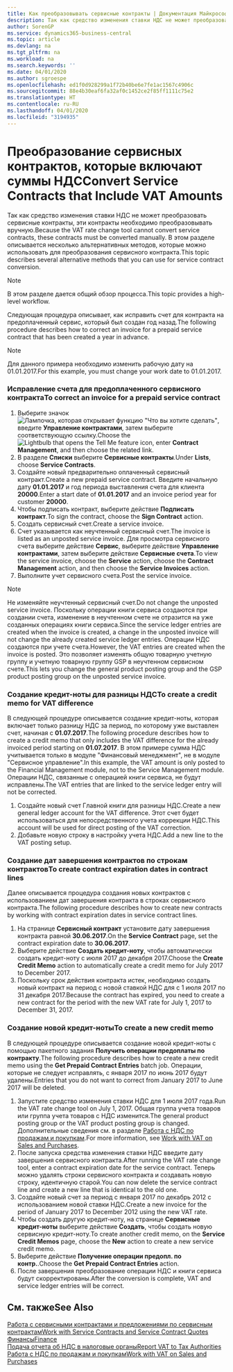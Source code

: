 ```yaml
---
title: Как преобразовывать сервисные контракты | Документация Майкрософт
description: Так как средство изменения ставки НДС не может преобразовать сервисные контракты, эти контракты необходимо преобразовывать вручную. В этом разделе описывается несколько альтернативных методов, которые можно использовать для преобразования сервисного контракта.
author: SorenGP
ms.service: dynamics365-business-central
ms.topic: article
ms.devlang: na
ms.tgt_pltfrm: na
ms.workload: na
ms.search.keywords: ''
ms.date: 04/01/2020
ms.author: sgroespe
ms.openlocfilehash: ed1f0d928299a1f72b40be6e7fe1ac1567c4906c
ms.sourcegitcommit: 88e4b30eaf6fa32af0c1452ce2f85ff1111c75e2
ms.translationtype: HT
ms.contentlocale: ru-RU
ms.lasthandoff: 04/01/2020
ms.locfileid: "3194935"
---
```

# <a name="convert-service-contracts-that-include-vat-amounts"></a><span data-ttu-id="72846-104">Преобразование сервисных контрактов, которые включают суммы НДС</span><span class="sxs-lookup"><span data-stu-id="72846-104">Convert Service Contracts that Include VAT Amounts</span></span>
<span data-ttu-id="72846-105">Так как средство изменения ставки НДС не может преобразовать сервисные контракты, эти контракты необходимо преобразовывать вручную.</span><span class="sxs-lookup"><span data-stu-id="72846-105">Because the VAT rate change tool cannot convert service contracts, these contracts must be converted manually.</span></span> <span data-ttu-id="72846-106">В этом разделе описывается несколько альтернативных методов, которые можно использовать для преобразования сервисного контракта.</span><span class="sxs-lookup"><span data-stu-id="72846-106">This topic describes several alternative methods that you can use for service contract conversion.</span></span>  

> [!NOTE]  
>  <span data-ttu-id="72846-107">В этом разделе дается общий обзор процесса.</span><span class="sxs-lookup"><span data-stu-id="72846-107">This topic provides a high-level workflow.</span></span>  

 <span data-ttu-id="72846-108">Следующая процедура описывает, как исправить счет для контракта на предоплаченный сервис, который был создан год назад.</span><span class="sxs-lookup"><span data-stu-id="72846-108">The following procedure describes how to correct an invoice for a prepaid service contract that has been created a year in advance.</span></span>  

> [!NOTE]  
>  <span data-ttu-id="72846-109">Для данного примера необходимо изменить рабочую дату на 01.01.2017.</span><span class="sxs-lookup"><span data-stu-id="72846-109">For this example, you must change your work date to 01.01.2017.</span></span>  

### <a name="to-correct-an-invoice-for-a-prepaid-service-contract"></a><span data-ttu-id="72846-110">Исправление счета для предоплаченного сервисного контракта</span><span class="sxs-lookup"><span data-stu-id="72846-110">To correct an invoice for a prepaid service contract</span></span>  
1. <span data-ttu-id="72846-111">Выберите значок ![Лампочка, которая открывает функцию "Что вы хотите сделать"](media/ui-search/search_small.png "Что вы хотите сделать"), введите **Управление контрактами**, затем выберите соответствующую ссылку.</span><span class="sxs-lookup"><span data-stu-id="72846-111">Choose the ![Lightbulb that opens the Tell Me feature](media/ui-search/search_small.png "Tell me what you want to do") icon, enter **Contract Management**, and then choose the related link.</span></span>  
2. <span data-ttu-id="72846-112">В разделе **Списки** выберите **Сервисные контракты**.</span><span class="sxs-lookup"><span data-stu-id="72846-112">Under **Lists**, choose **Service Contracts**.</span></span>  
3. <span data-ttu-id="72846-113">Создайте новый предварительно оплаченный сервисный контракт.</span><span class="sxs-lookup"><span data-stu-id="72846-113">Create a new prepaid service contract.</span></span> <span data-ttu-id="72846-114">Введите начальную дату **01.01.2017** и год периода выставления счета для клиента **20000**.</span><span class="sxs-lookup"><span data-stu-id="72846-114">Enter a start date of **01.01.2017** and an invoice period year for customer **20000**.</span></span>  
4. <span data-ttu-id="72846-115">Чтобы подписать контракт, выберите действие **Подписать контракт**.</span><span class="sxs-lookup"><span data-stu-id="72846-115">To sign the contract, choose the **Sign Contract** action.</span></span>  
5. <span data-ttu-id="72846-116">Создать сервисный счет.</span><span class="sxs-lookup"><span data-stu-id="72846-116">Create a service invoice.</span></span>
6. <span data-ttu-id="72846-117">Счет указывается как неучтенный сервисный счет.</span><span class="sxs-lookup"><span data-stu-id="72846-117">The invoice is listed as an unposted service invoice.</span></span> <span data-ttu-id="72846-118">Для просмотра сервисного счета выберите действие **Сервис**, выберите действие **Управление контрактами**, затем выберите действие **Сервисные счета**.</span><span class="sxs-lookup"><span data-stu-id="72846-118">To view the service invoice, choose the **Service** action, choose the **Contract Management** action, and then choose the **Service Invoices** action.</span></span>  
7. <span data-ttu-id="72846-119">Выполните учет сервисного счета.</span><span class="sxs-lookup"><span data-stu-id="72846-119">Post the service invoice.</span></span>  

> [!NOTE]  
>  <span data-ttu-id="72846-120">Не изменяйте неучтенный сервисный счет.</span><span class="sxs-lookup"><span data-stu-id="72846-120">Do not change the unposted service invoice.</span></span> <span data-ttu-id="72846-121">Поскольку операции книги сервиса создаются при создании счета, изменение в неучтенном счете не отразится на уже созданных операциях книги сервиса.</span><span class="sxs-lookup"><span data-stu-id="72846-121">Since the service ledger entries are created when the invoice is created, a change in the unposted invoice will not change the already created service ledger entries.</span></span> <span data-ttu-id="72846-122">Операции НДС создаются при учете счета.</span><span class="sxs-lookup"><span data-stu-id="72846-122">However, the VAT entries are created when the invoice is posted.</span></span> <span data-ttu-id="72846-123">Это позволяет изменять общую товарную учетную группу и учетную товарную группу GSP в неучтенном сервисном счете.</span><span class="sxs-lookup"><span data-stu-id="72846-123">This lets you change the general product posting group and the GSP product posting group on the unposted service invoice.</span></span>  

### <a name="to-create-a-credit-memo-for-vat-difference"></a><span data-ttu-id="72846-124">Создание кредит-ноты для разницы НДС</span><span class="sxs-lookup"><span data-stu-id="72846-124">To create a credit memo for VAT difference</span></span>  
<span data-ttu-id="72846-125">В следующей процедуре описывается создание кредит-ноты, которая включает только разницу НДС за период, по которому уже выставлен счет, начиная с **01.07.2017**.</span><span class="sxs-lookup"><span data-stu-id="72846-125">The following procedure describes how to create a credit memo that only includes the VAT difference for the already invoiced period starting on **01.07.2017**.</span></span> <span data-ttu-id="72846-126">В этом примере сумма НДС учитывается только в модуле "Финансовый менеджмент", не в модуле "Сервисное управление".</span><span class="sxs-lookup"><span data-stu-id="72846-126">In this example, the VAT amount is only posted to the Financial Management module, not to the Service Management module.</span></span> <span data-ttu-id="72846-127">Операции НДС, связанные с операцией книги сервиса, не будут исправлены.</span><span class="sxs-lookup"><span data-stu-id="72846-127">The VAT entries that are linked to the service ledger entry will not be corrected.</span></span>  

1. <span data-ttu-id="72846-128">Создайте новый счет Главной книги для разницы НДС.</span><span class="sxs-lookup"><span data-stu-id="72846-128">Create a new general ledger account for the VAT difference.</span></span> <span data-ttu-id="72846-129">Этот счет будет использоваться для непосредственного учета коррекции НДС.</span><span class="sxs-lookup"><span data-stu-id="72846-129">This account will be used for direct posting of the VAT correction.</span></span>  
2. <span data-ttu-id="72846-130">Добавьте новую строку в настройку учета НДС.</span><span class="sxs-lookup"><span data-stu-id="72846-130">Add a new line to the VAT posting setup.</span></span>  

### <a name="to-create-contract-expiration-dates-in-contract-lines"></a><span data-ttu-id="72846-131">Создание дат завершения контрактов по строкам контрактов</span><span class="sxs-lookup"><span data-stu-id="72846-131">To create contract expiration dates in contract lines</span></span>  
<span data-ttu-id="72846-132">Далее описывается процедура создания новых контрактов с использованием дат завершения контракта в строках сервисного контракта.</span><span class="sxs-lookup"><span data-stu-id="72846-132">The following procedure describes how to create new contracts by working with contract expiration dates in service contract lines.</span></span>  

1. <span data-ttu-id="72846-133">На странице **Сервисный контракт** установите дату завершения контракта равной **30.06.2017**.</span><span class="sxs-lookup"><span data-stu-id="72846-133">On the **Service Contract** page, set the contract expiration date to **30.06.2017**.</span></span>  
2. <span data-ttu-id="72846-134">Выберите действие **Создать кредит-ноту**, чтобы автоматически создать кредит-ноту с июля 2017 до декабря 2017.</span><span class="sxs-lookup"><span data-stu-id="72846-134">Choose the **Create Credit Memo** action to automatically create a credit memo for July 2017 to December 2017.</span></span>  
3. <span data-ttu-id="72846-135">Поскольку срок действия контракта истек, необходимо создать новый контракт на период с новой ставкой НДС для с 1 июля 2017 по 31 декабря 2017.</span><span class="sxs-lookup"><span data-stu-id="72846-135">Because the contract has expired, you need to create a new contract for the period with the new VAT rate for July 1, 2017 to December 31, 2017.</span></span>  

### <a name="to-create-a-new-credit-memo"></a><span data-ttu-id="72846-136">Создание новой кредит-ноты</span><span class="sxs-lookup"><span data-stu-id="72846-136">To create a new credit memo</span></span>  
<span data-ttu-id="72846-137">В следующей процедуре описывается создание новой кредит-ноты с помощью пакетного задания **Получить операции предоплаты по контракту**.</span><span class="sxs-lookup"><span data-stu-id="72846-137">The following procedure describes how to create a new credit memo using the **Get Prepaid Contract Entries** batch job.</span></span> <span data-ttu-id="72846-138">Операции, которые не следует исправлять, с января 2017 по июнь 2017 будут удалены.</span><span class="sxs-lookup"><span data-stu-id="72846-138">Entries that you do not want to correct from January 2017 to June 2017 will be deleted.</span></span>  

1. <span data-ttu-id="72846-139">Запустите средство изменения ставки НДС для 1 июля 2017 года.</span><span class="sxs-lookup"><span data-stu-id="72846-139">Run the VAT rate change tool on July 1, 2017.</span></span> <span data-ttu-id="72846-140">Общая группа учета товаров или группа учета товаров с НДС изменится.</span><span class="sxs-lookup"><span data-stu-id="72846-140">The general product posting group or the VAT product posting group is changed.</span></span> <span data-ttu-id="72846-141">Дополнительные сведения см. в разделе [Работа с НДС по продажам и покупкам](finance-work-with-vat.md).</span><span class="sxs-lookup"><span data-stu-id="72846-141">For more information, see [Work with VAT on Sales and Purchases](finance-work-with-vat.md).</span></span>  
2. <span data-ttu-id="72846-142">После запуска средства изменения ставки НДС введите дату завершения сервисного контракта.</span><span class="sxs-lookup"><span data-stu-id="72846-142">After running the VAT rate change tool, enter a contract expiration date for the service contract.</span></span> <span data-ttu-id="72846-143">Теперь можно удалять строки сервисного контракта и создавать новую строку, идентичную старой.</span><span class="sxs-lookup"><span data-stu-id="72846-143">You can now delete the service contract line and create a new line that is identical to the old one.</span></span>  
3. <span data-ttu-id="72846-144">Создайте новый счет за период с января 2017 по декабрь 2012 с использованием новой ставки НДС.</span><span class="sxs-lookup"><span data-stu-id="72846-144">Create a new invoice for the period of January 2017 to December 2012 using the new VAT rate.</span></span>  
4. <span data-ttu-id="72846-145">Чтобы создать другую кредит-ноту, на странице **Сервисные кредит-ноты** выберите действие **Создать**, чтобы создать новую сервисную кредит-ноту.</span><span class="sxs-lookup"><span data-stu-id="72846-145">To create another credit memo, on the **Service Credit Memos** page, choose the **New** action to create a new service credit memo.</span></span>  
5. <span data-ttu-id="72846-146">Выберите действие **Получение операции предопл. по контр.**.</span><span class="sxs-lookup"><span data-stu-id="72846-146">Choose the **Get Prepaid Contract Entries** action.</span></span>  
6. <span data-ttu-id="72846-147">После завершения преобразование операции НДС и книги сервиса будут скорректированы.</span><span class="sxs-lookup"><span data-stu-id="72846-147">After the conversion is complete, VAT and service ledger entries will be correct.</span></span>  

## <a name="see-also"></a><span data-ttu-id="72846-148">См. также</span><span class="sxs-lookup"><span data-stu-id="72846-148">See Also</span></span>  
[<span data-ttu-id="72846-149">Работа с сервисными контрактами и предложениями по сервисным контрактам</span><span class="sxs-lookup"><span data-stu-id="72846-149">Work with Service Contracts and Service Contract Quotes</span></span>](service-how-to-create-service-contracts-and-service-contract-quotes.md)  
[<span data-ttu-id="72846-150">Финансы</span><span class="sxs-lookup"><span data-stu-id="72846-150">Finance</span></span>](finance.md)  
[<span data-ttu-id="72846-151">Подача отчета об НДС в налоговые органы</span><span class="sxs-lookup"><span data-stu-id="72846-151">Report VAT to Tax Authorities</span></span>](finance-how-report-vat.md)  
[<span data-ttu-id="72846-152">Работа с НДС по продажам и покупкам</span><span class="sxs-lookup"><span data-stu-id="72846-152">Work with VAT on Sales and Purchases</span></span>](finance-work-with-vat.md)  

